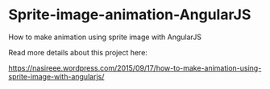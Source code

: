 # Sprite-image-animation-AngularJS
How to make animation using sprite image with AngularJS


Read more details about this project here:

https://nasireee.wordpress.com/2015/09/17/how-to-make-animation-using-sprite-image-with-angularjs/